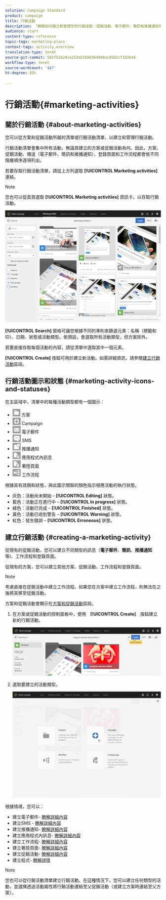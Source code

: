```yaml
---
solution: Campaign Standard
product: campaign
title: 行銷活動
description: 「瞭解如何建立和管理您的行銷活動：促銷活動、電子郵件、簡訊和推播通知傳送、登錄頁面、工作流程。您可以輕鬆設計新活動、編輯現有活動，並查詢其狀態和有效性。」
audience: start
content-type: reference
topic-tags: marketing-plans
context-tags: activity,overview
translation-type: tm+mt
source-git-commit: 501f52624ce253eb7b0d36d908ac8502cf1d3b48
workflow-type: tm+mt
source-wordcount: '487'
ht-degree: 82%

---
```



# 行銷活動{#marketing-activities}

## 關於行銷活動 {#about-marketing-activities}

您可以從方案和促銷活動所屬的清單或行銷活動清單，以建立和管理行銷活動。

行銷活動清單會集中所有活動，無論其建立的方案或促銷活動為何。因此，方案、促銷活動、傳送（電子郵件、簡訊和推播通知）、登錄頁面和工作流程都會依不同階層順序逐項列出。

若要存取行銷活動清單，請從上方列選取 **[!UICONTROL Marketing activities]** 連結。

>[!NOTE]
>
>您也可以從首頁選取 **[!UICONTROL Marketing activities]** 資訊卡，以存取行銷活動。

![](assets/marketing_activities_1.png)

**[!UICONTROL Search]** 窗格可讓您根據不同的準則來篩選元素：名稱（標籤和 ID）、日期、狀態或活動類型。依預設，會選取所有活動類型，但方案除外。

若要直接存取每個活動的內容，請從清單中選取其中一個元素。

**[!UICONTROL Create]** 按鈕可用於建立新活動。如需詳細資訊，請參閱[建立行銷活動](#creating-a-marketing-activity)區段。

## 行銷活動圖示和狀態 {#marketing-activity-icons-and-statuses}

在主區域中，清單中的每種活動類型都有一個圖示：

* ![](assets/marketing_program_icon.png) 方案
* ![](assets/marketing_campaign_icon.png) Campaign
* ![](assets/marketing_email_icon.png) 電子郵件
* ![](assets/marketing_sms_icon.png) SMS
* ![](assets/marketing_push_icon.png) 推播通知
* ![](assets/marketing_lp_icon.png) 應用程式內訊息
* ![](assets/marketing_lp_icon.png) 著陸頁面
* ![](assets/marketing_workflow_icon.png) 工作流程

根據其有效期和狀態，與此圖示關聯的顏色指示相應活動的執行狀態。

* 灰色：活動尚未開始 – **[!UICONTROL Editing]** 狀態。
* 藍色：活動正在進行中 – **[!UICONTROL In progress]** 狀態。
* 綠色：活動已完成 – **[!UICONTROL Finished]** 狀態。
* 黃色：活動已收到警告 – **[!UICONTROL Warning]** 狀態。
* 紅色：發生錯誤 – **[!UICONTROL Erroneous]** 狀態。

## 建立行銷活動 {#creating-a-marketing-activity}

從現有的促銷活動，您可以建立不同類型的訊息（**電子郵件**、**簡訊**、**推播通知**&#x200B;等)、工作流程和登錄頁面。

從現有的方案，您可以建立其他方案、促銷活動、工作流程和登錄頁面。

>[!NOTE]
>
>考慮直接在促銷活動中建立工作流程。如果您在方案中建立工作流程，則無法在之後將其移至促銷活動。

方案和促銷活動會顯示在[方案和促銷活動](../../start/using/programs-and-campaigns.md)區段。

1. 在方案或促銷活動的控制面板中，使用　**[!UICONTROL Create]**　按鈕建立新的行銷活動。

   ![](assets/marketing_activiy_creation_1.png)

1. 選取要建立的活動類型。

   ![](assets/marketing_activiy_creation_2.png)

根據情境，您可以：

* 建立電子郵件- [瞭解詳細內容](../../channels/using/creating-an-email.md)
* 建立SMS - [瞭解詳細內容](../../channels/using/creating-an-sms-message.md)
* 建立推播通知- [瞭解詳細內容](../../channels/using/preparing-and-sending-a-push-notification.md)
* 建立應用程式內訊息- [瞭解詳細內容](../../channels/using/about-in-app-messaging.md)
* 建立工作流程- [瞭解詳細內容](../../automating/using/building-a-workflow.md#creating-a-workflow)
* 建立著陸頁面- [瞭解詳細內容](../../channels/using/getting-started-with-landing-pages.md)
* 建立促銷活動- [瞭解詳細內容](../../start/using/programs-and-campaigns.md#creating-a-campaign)
* 建立程式- [瞭解詳情](../../start/using/programs-and-campaigns.md#creating-a-program)

>[!NOTE]
>
>您也可以從行銷活動清單建立行銷活動。在這種情況下，您可以建立任何類型的活動，並選擇透過活動屬性將行銷活動連結至父促銷活動（或建立方案時連結至父方案）。

